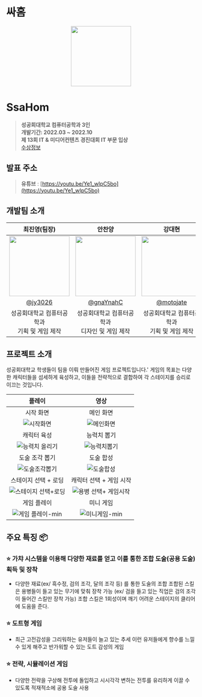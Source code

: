 # 싸홈

<div align="center">
<img width="160px" src="https://github.com/jy3026/Ssahom/assets/89833446/95c83dd6-5bb9-4e0c-846d-fc8d2c88ca69"/>
</div>

# SsaHom
> **성공회대학교 컴퓨터공학과 3인** <br/> **개발기간: 2022.03 ~ 2022.10**<br/>
> **제 13회 IT & 미디어컨텐츠 경진대회 IT 부문 입상**<br/>
> [수상정보](https://www.skhu.ac.kr/skhu/944/subview.do?enc=Zm5jdDF8QEB8JTJGYmJzJTJGc2todSUyRjM5JTJGNTE2MDElMkZhcnRjbFZpZXcuZG8lM0ZwYWdlJTNEMSUyNnNyY2hDb2x1bW4lM0RBTEwlMjZzcmNoV3JkJTNEJUVBJUIyJUJEJUVDJUE3JTg0JUVCJThDJTgwJUVEJTlBJThDJTI2YmJzQ2xTZXElM0QlMjZiYnNPcGVuV3JkU2VxJTNEJTI2cmdzQmduZGVTdHIlM0QlMjZyZ3NFbmRkZVN0ciUzRCUyNmlzVmlld01pbmUlM0RmYWxzZSUyNnBhc3N3b3JkJTNEJTI2)


## 발표 주소

> **유튜브** : [https://youtu.be/Ye1_wIpC5bo](https://youtu.be/Ye1_wIpC5bo)<br>

## 개발팀 소개

|      최진영(팀장)       |        안찬양           |       강대현         |                                                                                                               
| :------------------------------------------------------------------------------: | :---------------------------------------------------------------------------------------------------------------------------------------------------: | :---------------------------------------------------------------------------------------------------------------------------------------------------------------------------------------------------: | 
|   <img width="160px" src="https://github.com/jy3026/Ssahom/assets/89833446/9095fb53-9d4f-4413-9d04-fd50fa4ec12a" />    |                      <img width="160px" src="https://github.com/jy3026/Ssahom/assets/89833446/c4fc6e61-8201-4b43-bf67-7b31d030535d" />    |                   <img width="160px" src="https://github.com/jy3026/Ssahom/assets/89833446/20e529d9-1ffd-4841-93c6-9bb5d3aa44c6"/>   |
|   [@jy3026](https://github.com/jy3026)   |    [@gnaYnahC](https://github.com/gnaYnahC)  | [@motojate](https://github.com/motojate)  |
| 성공회대학교 컴퓨터공학과<br/> 기획 및 게임 제작 | 성공회대학교 컴퓨터공학과<br/> 디자인 및 게임 제작 | 성공회대학교 컴퓨터공학과<br/> 기획 및 게임 제작|

## 프로젝트 소개

성공회대학교 학생들이 팀을 이뤄 만들어진 게임 프로젝트입니다.' 게임의 목표는 다양한 캐릭터들을 섬세하게 육성하고, 이들을 전략적으로 결합하여 각 스테이지를 승리로 이끄는 것입니다.

|                                                               플레이                                                               |                                                                 영상                                                                  |
| :------------------------------------------------------------------------------------------------------------------------------: | :-----------------------------------------------------------------------------------------------------------------------------------: |
|                                                     시작 화면                                                 |                                                        메인 화면                                                        |
|       ![시작화면](https://github.com/jy3026/Ssahom/assets/89833446/c42f6b88-b6f0-4b1e-8b14-209332b89278)       |  ![메인화면](https://github.com/jy3026/Ssahom/assets/89833446/39fd2da1-32b3-4bcc-8085-10e191128b66) |
|                                                     캐릭터 육성                                                 |                                                        능력치 뽑기                                                        |
|       ![능력치 올리기](https://github.com/jy3026/Ssahom/assets/89833446/4607d044-dc0a-4280-9d2e-b61c6f62b826)       |  ![능력치뽑기](https://github.com/jy3026/Ssahom/assets/89833446/3c301392-8ee1-46dc-a3c0-b957c6bb76d5) |
|                                         도술 조각 뽑기                                         |                                            도술 합성                                             |
| ![도술조각뽑기](https://github.com/jy3026/Ssahom/assets/89833446/b5116846-f82c-4564-85b2-cc60d0694102) |   ![도술합성](https://github.com/jy3026/Ssahom/assets/89833446/43ce415c-408b-46aa-9f63-e51a586f8da3)  |
|                                         스테이지 선택 + 로딩                                         |                                            캐릭터 선택 + 게임 시작                                             |
| ![스테이지 선택+로딩](https://github.com/jy3026/Ssahom/assets/89833446/75873045-dbd9-40e9-9564-4e73c9d8824f) |   ![용병 선택+ 게임시작](https://github.com/jy3026/Ssahom/assets/89833446/c2b9f44e-826d-4218-bb71-31e95baff71a)  |
|                                         게임 플레이                                         |                                        미니 게임                                                 |
| ![게임 플레이-min](https://github.com/jy3026/Ssahom/assets/89833446/c17494e1-2cdb-4304-9d88-4277ad15bf83) |  ![미니게임-min](https://github.com/jy3026/Ssahom/assets/89833446/67d79eb5-9f04-4fca-85ee-aa5b68e4092d)   |














## 주요 특징 📦

### ⭐️ 가챠 시스템을 이용해 다양한 재료를 얻고 이를 통한 조합 도술(공용 도술) 획득 및 장착
-  다양한 재료(ex/ 흑수정, 검의 조각, 달의 조각 등) 를 통한 도술의 조합
 조합된 스킬은 용병들이 들고 있는 무기에 맞춰 장착 가능 (ex/ 검을 들고 있는 직업은 검의 조각이 들어간 스킬만 장착 가능)
 조합 스킬은 1회성이며 깨기 어려운 스테이지의 클리어에 도움을 준다.

### ⭐️ 도트형 게임
-  최근 고전감성을 그리워하는 유저들이 늘고 있는 추세
 이런 유저들에게 향수를 느낄 수 있게 해주고 반가워할 수 있는 도트 감성의 게임

### ⭐️ 전략, 시뮬레이션 게임
-  다양한 전략을 구상해 전투에 돌입하고 시시각각 변하는 전투를 유리하게 이끌 수 있도록 적재적소에 공용 도술 사용

